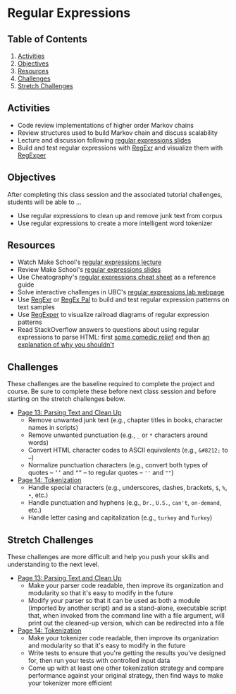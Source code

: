 # Regular Expressions

<!-- omit in toc -->
## Table of Contents

1. [Activities](#activities)
1. [Objectives](#objectives)
1. [Resources](#resources)
1. [Challenges](#challenges)
1. [Stretch Challenges](#stretch-challenges)

## Activities
- Code review implementations of higher order Markov chains
- Review structures used to build Markov chain and discuss scalability
- Lecture and discussion following [regular expressions slides]
- Build and test regular expressions with [RegExr] and visualize them with [RegExper]

## Objectives
After completing this class session and the associated tutorial challenges, students will be able to ...
- Use regular expressions to clean up and remove junk text from corpus
- Use regular expressions to create a more intelligent word tokenizer

## Resources
- Watch Make School's [regular expressions lecture]
- Review Make School's [regular expressions slides]
- Use Cheatography's [regular expressions cheat sheet] as a reference guide
- Solve interactive challenges in UBC's [regular expressions lab webpage][UBC regex lab]
- Use [RegExr] or [RegEx Pal] to build and test regular expression patterns on text samples
- Use [RegExper] to visualize railroad diagrams of regular expression patterns
- Read StackOverflow answers to questions about using regular expressions to parse HTML: first [some comedic relief][SO match HTML tags] and then [an explanation of why you shouldn't][SO why not HTML]

## Challenges
These challenges are the baseline required to complete the project and course.
Be sure to complete these before next class session and before starting on the stretch challenges below.
- [Page 13: Parsing Text and Clean Up]
    - Remove unwanted junk text (e.g., chapter titles in books, character names in scripts)
    - Remove unwanted punctuation (e.g., `_` or `*` characters around words)
    - Convert HTML character codes to ASCII equivalents (e.g., `&#8212;` to `—`)
    - Normalize punctuation characters (e.g., convert both types of quotes – `‘’` and `“”` – to regular quotes – `''` and `""`)
- [Page 14: Tokenization]
    - Handle special characters (e.g., underscores, dashes, brackets, `$`, `%`, `•`, etc.)
    - Handle punctuation and hyphens (e.g., `Dr.`, `U.S.`, `can't`, `on-demand`, etc.)
    - Handle letter casing and capitalization (e.g., `turkey` and `Turkey`)

## Stretch Challenges
These challenges are more difficult and help you push your skills and understanding to the next level.
- [Page 13: Parsing Text and Clean Up]
    - Make your parser code readable, then improve its organization and modularity so that it's easy to modify in the future
    - Modify your parser so that it can be used as both a module (imported by another script) and as a stand-alone, executable script that, when invoked from the command line with a file argument, will print out the cleaned-up version, which can be redirected into a file
- [Page 14: Tokenization]
    - Make your tokenizer code readable, then improve its organization and modularity so that it's easy to modify in the future
    - Write tests to ensure that you're getting the results you've designed for, then run your tests with controlled input data
    - Come up with at least one other tokenization strategy and compare performance against your original strategy, then find ways to make your tokenizer more efficient


[regular expressions lecture]: https://www.youtube.com/watch?v=roUtBDH3Obc
[regular expressions slides]: https://github.com/tech-at-du/ACS-1120-Intro-Data-Structures/blob/master/Slides/RegularExpressions.pdf
[regular expressions cheat sheet]: https://www.cheatography.com/davechild/cheat-sheets/regular-expressions/
[UBC regex lab]: http://www.ugrad.cs.ubc.ca/~cs121/2015W1/Labs/Lab8/lab8.html
[RegExr]: https://regexr.com/
[RegEx Pal]: https://www.regexpal.com/
[RegExper]: https://regexper.com/
[SO match HTML tags]: http://stackoverflow.com/questions/1732348/regex-match-open-tags-except-xhtml-self-contained-tags
[SO why not HTML]: http://stackoverflow.com/questions/590747/using-regular-expressions-to-parse-html-why-not

[Page 13: Parsing Text and Clean Up]: https://bit.ly/tutorial-tweet-generator

[Page 14: Tokenization]: https://bit.ly/tutorial-tweet-generator

